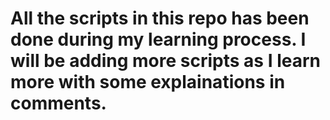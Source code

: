 # All the scripts in this repo has been done during my learning process. I will be adding more scripts as I learn more with some explainations in comments. 
